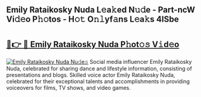 ## Emily Rataikosky Nuda L𝚎a𝚔ed N𝚞𝚍e - Part-ncW Vi𝚍𝚎o P𝚑𝚘tos - H𝚘𝚝 O𝚗𝚕yf𝚊ns L𝚎a𝚔s 4lSbe

# <h2><a href="http://kfba77.oniu.top/?m=Emily+Rataikosky+Nuda">🔗👉 🔴 Emily Rataikosky Nuda P𝚑ot𝚘𝚜 V𝚒d𝚎o</a></h2>

[![Emily Rataikosky Nuda Nu𝚍e𝚜](https://i.imgur.com/0qMVB7G.gif)](http://kfba77.oniu.top/?m=Emily+Rataikosky+Nuda)
Social media influencer Emily Rataikosky Nuda, celebrated for sharing dance and lifestyle information, consisting of presentations and blogs. Skilled voice actor Emily Rataikosky Nuda, celebrated for their exceptional talents and accomplishments in providing voiceovers for films, TV shows, and video games.  
